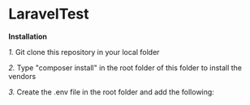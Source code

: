 # LaravelTest

**Installation**

_1._ Git clone this repository in your local folder

_2._ Type "composer install" in the root folder of this folder to install the vendors

_3._ Create the .env file in the root folder and add the following:


